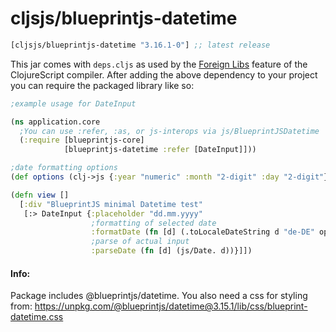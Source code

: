 # cljsjs/blueprintjs-datetime


[](dependency)
```clojure
[cljsjs/blueprintjs-datetime "3.16.1-0"] ;; latest release
```
[](/dependency)

This jar comes with `deps.cljs` as used by the [Foreign Libs][flibs] feature
of the ClojureScript compiler. After adding the above dependency to your project
you can require the packaged library like so:

```clojure
;example usage for DateInput

(ns application.core
  ;You can use :refer, :as, or js-interops via js/BlueprintJSDatetime 
  (:require [blueprintjs-core]
            [blueprintjs-datetime :refer [DateInput]]))

;date formatting options
(def options (clj->js {:year "numeric" :month "2-digit" :day "2-digit"}))

(defn view []
  [:div "BlueprintJS minimal Datetime test"
   [:> DateInput {:placeholder "dd.mm.yyyy"
                  ;formatting of selected date
                  :formatDate (fn [d] (.toLocaleDateString d "de-DE" options))
                  ;parse of actual input
                  :parseDate (fn [d] (js/Date. d))}]])

```

#### Info:
Package includes @blueprintjs/datetime. You also need a css for styling from: https://unpkg.com/@blueprintjs/datetime@3.15.1/lib/css/blueprint-datetime.css

[flibs]: https://clojurescript.org/reference/packaging-foreign-deps
